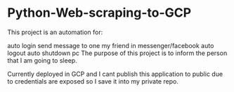 # Python-Web-scraping-to-GCP

This project is an automation for:

auto login
send message to one my friend in messenger/facebook
auto logout
auto shutdown pc
The purpose of this project is to inform the person that I am going to sleep.

Currently deployed in GCP and I cant publish this application to public due to credentials are exposed so I save it into my private repo.
